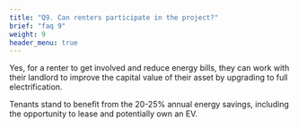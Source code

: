 ```yaml
---
title: "Q9. Can renters participate in the project?"
brief: "faq 9"
weight: 9
header_menu: true
---
```

 
 Yes, for a renter to get involved and reduce energy bills, they can work with their landlord to improve the capital value of their asset by upgrading to full electrification.  
   
 Tenants stand to benefit from the 20-25% annual energy savings, including the opportunity to lease and potentially own an EV.  
